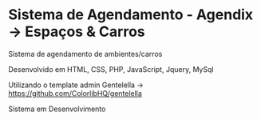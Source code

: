 # Sistema de Agendamento - Agendix ->  Espaços & Carros
Sistema de agendamento de ambientes/carros

Desenvolvido em HTML, CSS, PHP, JavaScript, Jquery, MySql

Utilizando o template admin Gentelella -> https://github.com/ColorlibHQ/gentelella


Sistema em Desenvolvimento


